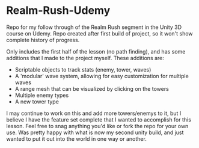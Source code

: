 # Realm-Rush-Udemy
Repo for my follow through of the Realm Rush segment in the Unity 3D course on Udemy. Repo created after first build of project, so it won't show complete history of progress.

Only includes the first half of the lesson (no path finding), and has some additions that I made to the project myself. These additions are:
- Scriptable objects to track stats (enemy, tower, waves)
- A 'modular' wave system, allowing for easy customization for multiple waves
- A range mesh that can be visualized by clicking on the towers
- Multiple enemy types
- A new tower type

I may continue to work on this and add more towers/enemys to it, but I believe I have the feature set complete that I wanted to accomplish for this lesson. Feel free to snag anything you'd like
or fork the repo for your own use. Was pretty happy with what is now my second unity build, and just wanted to put it out into the world in one way or another.
